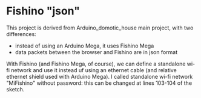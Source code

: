 # Fishino "json"

This project is derived from Arduino_domotic_house main project, with two differences:
- instead of using an Arduino Mega, it uses Fishino Mega
- data packets between the browser and Fishino are in json format

With Fishino (and Fishino Mega, of course), we can define a standalone wi-fi network and use it instead uf using an ethernet cable (and relative ethernet shield used with Arduino Mega).
I called standalone wi-fi network "MiFishino" without password: this can be changed at lines 103-104 of the sketch.
